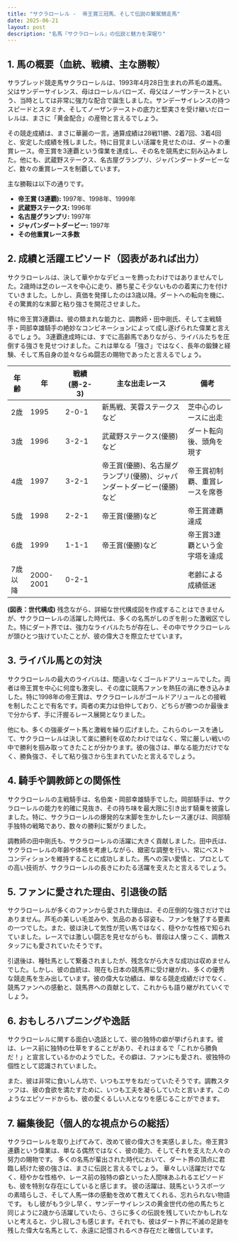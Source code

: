 ```yaml
---
title: "サクラローレル -  帝王賞三冠馬、そして伝説の繋駕競走馬"
date: 2025-06-21
layout: post
description: "名馬『サクラローレル』の伝説と魅力を深堀り"
---
```


## 1. 馬の概要（血統、戦績、主な勝鞍）

サラブレッド競走馬サクラローレルは、1993年4月28日生まれの芦毛の雄馬。父はサンデーサイレンス、母はローレルバローズ、母父はノーザンテーストという、当時としては非常に強力な配合で誕生しました。サンデーサイレンスの持つスピードとスタミナ、そしてノーザンテーストの底力と堅実さを受け継いだローレルは、まさに「黄金配合」の産物と言えるでしょう。

その競走成績は、まさに華麗の一言。通算成績は28戦11勝、2着7回、3着4回と、安定した成績を残しました。特に目覚ましい活躍を見せたのは、ダートの重賞レース。帝王賞を3連覇という偉業を達成し、その名を競馬史に刻み込みました。他にも、武蔵野ステークス、名古屋グランプリ、ジャパンダートダービーなど、数々の重賞レースを制覇しています。

主な勝鞍は以下の通りです。

* **帝王賞 (3連覇):** 1997年、1998年、1999年
* **武蔵野ステークス:** 1996年
* **名古屋グランプリ:** 1997年
* **ジャパンダートダービー:** 1997年
* **その他重賞レース多数**


## 2. 成績と活躍エピソード（図表があれば出力）


サクラローレルは、決して華やかなデビューを飾ったわけではありませんでした。2歳時は芝のレースを中心に走り、勝ち星こそ少ないものの着実に力を付けていきました。しかし、真価を発揮したのは3歳以降。ダートへの転向を機に、その驚異的な末脚と粘り強さを開花させました。

特に帝王賞3連覇は、彼の類まれな能力と、調教師・田中剛氏、そして主戦騎手・岡部幸雄騎手の絶妙なコンビネーションによって成し遂げられた偉業と言えるでしょう。  3連覇達成時には、すでに高齢馬でありながら、ライバルたちを圧倒する強さを見せつけました。これは単なる「強さ」ではなく、長年の鍛錬と経験、そして馬自身の並々ならぬ闘志の賜物であったと言えるでしょう。

| 年齢 | 年 | 戦績(勝-2-3) | 主な出走レース | 備考 |
|---|---|---|---|---|
| 2歳 | 1995 | 2-0-1 | 新馬戦、芙蓉ステークスなど | 芝中心のレースに出走 |
| 3歳 | 1996 | 3-2-1 | 武蔵野ステークス(優勝)など | ダート転向後、頭角を現す |
| 4歳 | 1997 | 3-2-1 | 帝王賞(優勝)、名古屋グランプリ(優勝)、ジャパンダートダービー(優勝)など | 帝王賞初制覇、重賞レースを席巻 |
| 5歳 | 1998 | 2-2-1 | 帝王賞(優勝)など | 帝王賞連覇達成 |
| 6歳 | 1999 | 1-1-1 | 帝王賞(優勝)など | 帝王賞3連覇という金字塔を達成 |
| 7歳以降 | 2000-2001 | 0-2-1 |  | 老齢による成績低迷 |


**(図表：世代構成)**  残念ながら、詳細な世代構成図を作成することはできませんが、サクラローレルの活躍した時代は、多くの名馬がしのぎを削った激戦区でした。特にダート界では、強力なライバルたちが存在し、その中でサクラローレルが頭ひとつ抜けていたことが、彼の偉大さを際立たせています。


## 3. ライバル馬との対決

サクラローレルの最大のライバルは、間違いなくゴールドアリュールでした。両者は帝王賞を中心に何度も激突し、その度に競馬ファンを熱狂の渦に巻き込みました。特に1998年の帝王賞は、サクラローレルがゴールドアリュールとの接戦を制したことで有名です。両者の実力は伯仲しており、どちらが勝つのか最後まで分からず、手に汗握るレース展開となりました。

他にも、多くの強豪ダート馬と激戦を繰り広げました。これらのレースを通して、サクラローレルは決して楽に勝利を収めたわけではなく、常に厳しい戦いの中で勝利を掴み取ってきたことが分かります。彼の強さは、単なる能力だけでなく、勝負強さ、そして粘り強さから生まれていたと言えるでしょう。


## 4. 騎手や調教師との関係性

サクラローレルの主戦騎手は、名伯楽・岡部幸雄騎手でした。岡部騎手は、サクラローレルの能力を的確に見抜き、その持ち味を最大限に引き出す騎乗を披露しました。特に、サクラローレルの爆発的な末脚を生かしたレース運びは、岡部騎手独特の戦略であり、数々の勝利に繋がりました。

調教師の田中剛氏も、サクラローレルの活躍に大きく貢献しました。田中氏は、サクラローレルの年齢や体格を考慮しながら、緻密な調整を行い、常にベストコンディションを維持することに成功しました。馬への深い愛情と、プロとしての高い技術が、サクラローレルの長きにわたる活躍を支えたと言えるでしょう。


## 5. ファンに愛された理由、引退後の話

サクラローレルが多くのファンから愛された理由は、その圧倒的な強さだけではありません。芦毛の美しい毛並みや、気品のある容姿も、ファンを魅了する要素の一つでした。また、彼は決して気性が荒い馬ではなく、穏やかな性格で知られていました。レースでは激しい闘志を見せながらも、普段は人懐っこく、調教スタッフにも愛されていたそうです。

引退後は、種牡馬として繋養されましたが、残念ながら大きな成功は収めませんでした。しかし、彼の血統は、現在も日本の競馬界に受け継がれ、多くの優秀な競走馬を生み出しています。彼の偉大な功績は、単なる競走成績だけでなく、競馬ファンへの感動と、競馬界への貢献として、これからも語り継がれていくでしょう。


## 6. おもしろハプニングや逸話

サクラローレルに関する面白い逸話として、彼の独特の癖が挙げられます。彼は、レース前に独特の仕草をすることがあり、それはまるで「これから勝負だ！」と宣言しているかのようでした。その癖は、ファンにも愛され、彼独特の個性として認識されていました。

また、彼は非常に食いしん坊で、いつもエサをねだっていたそうです。調教スタッフは、彼の食欲を満たすために、いつも工夫を凝らしていたと言います。このようなエピソードからも、彼の愛くるしい人となりを感じることができます。


## 7. 編集後記（個人的な視点からの総括）

サクラローレルを取り上げてみて、改めて彼の偉大さを実感しました。帝王賞3連覇という偉業は、単なる偶然ではなく、彼の能力、そしてそれを支えた人々の努力の賜物です。  多くの名馬が輩出された時代において、ダート界の頂点に君臨し続けた彼の強さは、まさに伝説と言えるでしょう。  華々しい活躍だけでなく、穏やかな性格や、レース前の独特の癖といった人間味あふれるエピソードも、彼を特別な存在にしていると感じます。  彼の活躍は、競馬というスポーツの素晴らしさ、そして人馬一体の感動を改めて教えてくれる、忘れられない物語です。  もし彼がもう少し早く、サンデーサイレンスの黄金世代の他の馬たちと同じように2歳から活躍していたら、さらに多くの伝説を残していたかもしれないと考えると、少し寂しさも感じます。それでも、彼はダート界に不滅の足跡を残した偉大な名馬として、永遠に記憶されるべき存在だと確信しています。
